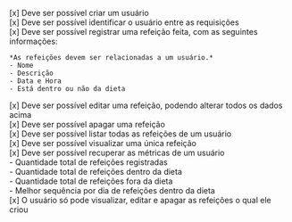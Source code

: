 [x] Deve ser possível criar um usuário <br />
[x] Deve ser possível identificar o usuário entre as requisições <br />
[x] Deve ser possível registrar uma refeição feita, com as seguintes informações: <br />
    
    *As refeições devem ser relacionadas a um usuário.* 
    - Nome
    - Descrição
    - Data e Hora
    - Está dentro ou não da dieta
[x] Deve ser possível editar uma refeição, podendo alterar todos os dados acima <br />
[x] Deve ser possível apagar uma refeição <br />
[x] Deve ser possível listar todas as refeições de um usuário <br />
[x] Deve ser possível visualizar uma única refeição <br />
[x] Deve ser possível recuperar as métricas de um usuário <br />
    - Quantidade total de refeições registradas <br />
    - Quantidade total de refeições dentro da dieta <br />
    - Quantidade total de refeições fora da dieta <br />
    - Melhor sequência por dia de refeições dentro da dieta <br />
[x] O usuário só pode visualizar, editar e apagar as refeições o qual ele criou <br />
